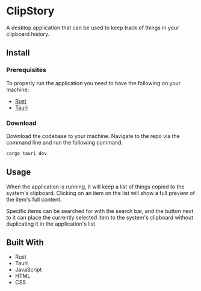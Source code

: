 # ClipStory

A desktop application that can be used to keep track of things in your clipboard history.

## Install

### Prerequisites

To properly run the application you need to have the following on your machine:

* [Rust](https://www.rust-lang.org/tools/install)
* [Tauri](https://tauri.app)

### Download

Download the codebase to your machine. Navigate to the repo via the command line and run the following command.

```bash
cargo tauri dev
```

## Usage

When the application is running, it will keep a list of things copied to the system's clipboard. Clicking on an item on the list will show a full preview of the item's full content.

Specific items can be searched for with the search bar, and the button next to it can place the currently selected item to the system's clipboard without duplicating it in the application's list.

## Built With
* Rust
* Tauri
* JavaScript
* HTML
* CSS
